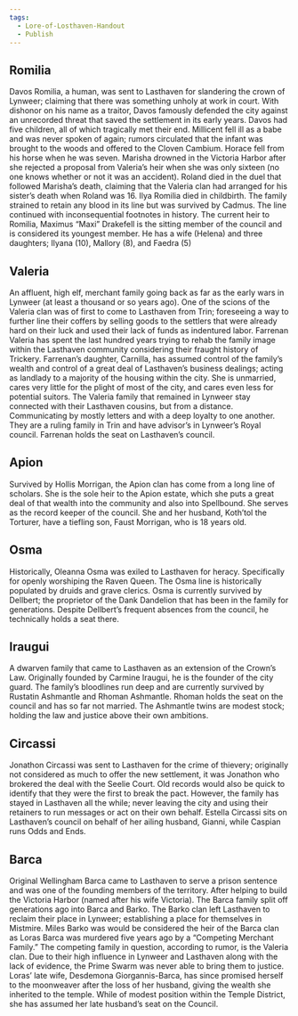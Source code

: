 ```yaml
---
tags:
  - Lore-of-Losthaven-Handout
  - Publish
---
```

## Romilia 
Davos Romilia, a human, was sent to Lasthaven for slandering the crown of Lynweer; claiming that there was something unholy at work in court. With dishonor on his name as a traitor, Davos famously defended the city against an unrecorded threat that saved the settlement in its early years. Davos had five children, all of which tragically met their end. Millicent fell ill as a babe and was never spoken of again; rumors circulated that the infant was brought to the woods and offered to the Cloven Cambium. Horace fell from his horse when he was seven. Marisha drowned in the Victoria Harbor after she rejected a proposal from Valeria’s heir when she was only sixteen (no one knows whether or not it was an accident). Roland died in the duel that followed Marisha’s death, claiming that the Valeria clan had arranged for his sister’s death when Roland was 16. Ilya Romilia died in childbirth. The family strained to retain any blood in its line but was survived by Cadmus. The line continued with inconsequential footnotes in history. The current heir to Romilia, Maximus “Maxi” Drakefell is the sitting member of the council and is considered its youngest member. He has a wife (Helena) and three daughters; Ilyana (10), Mallory (8), and Faedra (5)

## Valeria
An affluent, high elf, merchant family going back as far as the early wars in Lynweer (at least a thousand or so years ago). One of the scions of the Valeria clan was of first to come to Lasthaven from Trin; foreseeing a way to further line their coffers by selling goods to the settlers that were already hard on their luck and used their lack of funds as indentured labor. Farrenan Valeria has spent the last hundred years trying to rehab the family image within the Lasthaven community considering their fraught history of Trickery. Farrenan’s daughter, Carnilla, has assumed control of the family’s wealth and control of a great deal of Lasthaven’s business dealings; acting as landlady to a majority of the housing within the city. She is unmarried, cares very little for the plight of most of the city, and cares even less for potential suitors. The Valeria family that remained in Lynweer stay connected with their Lasthaven cousins, but from a distance. Communicating by mostly letters and with a deep loyalty to one another. They are a ruling family in Trin and have advisor’s in Lynweer’s Royal council. Farrenan holds the seat on Lasthaven’s council.

## Apion
Survived by Hollis Morrigan, the Apion clan has come from a long line of scholars. She is the sole heir to the Apion estate, which she puts a great deal of that wealth into the community and also into Spellbound. She serves as the record keeper of the council. She and her husband, Koth’tol the Torturer, have a tiefling son, Faust Morrigan, who is 18 years old.

## Osma
Historically, Oleanna Osma was exiled to Lasthaven for heracy. Specifically for openly worshiping the Raven Queen. The Osma line is historically populated by druids and grave clerics. Osma is currently survived by Dellbert; the proprietor of the Dank Dandelion that has been in the family for generations. Despite Dellbert’s frequent absences from the council, he technically holds a seat there.

## Iraugui 
A dwarven family that came to Lasthaven as an extension of the Crown’s Law. Originally founded by Carmine Iraugui, he is the founder of the city guard. The family’s bloodlines run deep and are currently survived by Rustatin Ashmantle and Rhoman Ashmantle. Rhoman holds the seat on the council and has so far not married. The Ashmantle twins are modest stock; holding the law and justice above their own ambitions.

## Circassi 
Jonathon Circassi was sent to Lasthaven for the crime of thievery; originally not considered as much to offer the new settlement, it was Jonathon who brokered the deal with the Seelie Court. Old records would also be quick to identify that they were the first to break the pact. However, the family has stayed in Lasthaven all the while; never leaving the city and using their retainers to run messages or act on their own behalf. Estella Circassi sits on Lasthaven’s council on behalf of her ailing husband, Gianni, while Caspian runs Odds and Ends.

## Barca
Original Wellingham Barca came to Lasthaven to serve a prison sentence and was one of the founding members of the territory. After helping to build the Victoria Harbor (named after his wife Victoria). The Barca family split off generations ago into Barca and Barko. The Barko clan left Lasthaven to reclaim their place in Lynweer; establishing a place for themselves in Mistmire. Miles Barko was would be considered the heir of the Barca clan as Loras Barca was murdered five years ago by a “Competing Merchant Family.” The competing family in question, according to rumor, is the Valeria clan. Due to their high influence in Lynweer and Lasthaven along with the lack of evidence, the Prime Swarm was never able to bring them to justice. Loras’ late wife, Desdemona Giorgannis-Barca, has since promised herself to the moonweaver after the loss of her husband, giving the wealth she inherited to the temple. While of modest position within the Temple District, she has assumed her late husband’s seat on the Council.